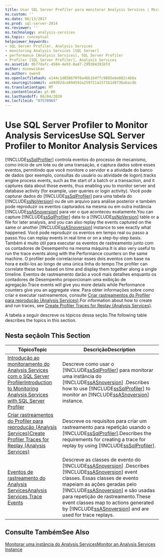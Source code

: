 ```yaml
---
title: Usar SQL Server Profiler para monitorar Analysis Services | Microsoft Docs
ms.custom: ''
ms.date: 06/13/2017
ms.prod: sql-server-2014
ms.reviewer: ''
ms.technology: analysis-services
ms.topic: conceptual
helpviewer_keywords:
- SQL Server Profiler, Analysis Services
- monitoring Analysis Services [SQL Server]
- performance [Analysis Services], SQL Server Profiler
- Profiler [SQL Server Profiler], Analysis Services
ms.assetid: 8b77dafc-4584-4e93-8ad7-299304391bfd
author: minewiskan
ms.author: owend
ms.openlocfilehash: e144c1d858670f8a46b164ffc9885e6e082c4b0a
ms.sourcegitcommit: ad4d92dce894592a259721a1571b1d8736abacdb
ms.translationtype: MT
ms.contentlocale: pt-BR
ms.lasthandoff: 08/04/2020
ms.locfileid: "87570965"
---
```

# <a name="use-sql-server-profiler-to-monitor-analysis-services"></a><span data-ttu-id="4d307-102">Use SQL Server Profiler to Monitor Analysis Services</span><span class="sxs-lookup"><span data-stu-id="4d307-102">Use SQL Server Profiler to Monitor Analysis Services</span></span>
  [!INCLUDE[ssSqlProfiler](../../includes/sssqlprofiler-md.md)] <span data-ttu-id="4d307-103">controla eventos do processo de mecanismo, como início de um lote ou de uma transação, e captura dados sobre esses eventos, permitindo que você monitore o servidor e a atividade do banco de dados (por exemplo, consultas do usuário ou atividade de logon).</span><span class="sxs-lookup"><span data-stu-id="4d307-103">tracks engine process events, such as the start of a batch or a transaction, and it captures data about those events, thus enabling you to monitor server and database activity (for example, user queries or login activity).</span></span> <span data-ttu-id="4d307-104">Você pode capturar dados do [!INCLUDE[ssSqlProfiler](../../includes/sssqlprofiler-md.md)] para uma tabela do [!INCLUDE[ssNoVersion](../../includes/ssnoversion-md.md)] ou de um arquivo para análise posterior e também pode reproduzir os eventos capturados na mesma ou em outra instância [!INCLUDE[ssASnoversion](../../includes/ssasnoversion-md.md)] para ver o que aconteceu exatamente.</span><span class="sxs-lookup"><span data-stu-id="4d307-104">You can capture [!INCLUDE[ssSqlProfiler](../../includes/sssqlprofiler-md.md)] data to a [!INCLUDE[ssNoVersion](../../includes/ssnoversion-md.md)] table or a file for later analysis, and you can also replay the events captured on the same or another [!INCLUDE[ssASnoversion](../../includes/ssasnoversion-md.md)] instance to see exactly what happened.</span></span> <span data-ttu-id="4d307-105">Você pode reproduzir os eventos em tempo real ou passo a passo.</span><span class="sxs-lookup"><span data-stu-id="4d307-105">You can replay events in real time or on a step-by-step basis.</span></span> <span data-ttu-id="4d307-106">Também é muito útil para executar os eventos de rastreamento junto com os contadores de Desempenho na mesma máquina.</span><span class="sxs-lookup"><span data-stu-id="4d307-106">It is also very useful to run the trace events along with the Performance counters on the same machine.</span></span> <span data-ttu-id="4d307-107">O profiler pode correlacionar esses dois eventos com base na hora e exibi-los ao longo de uma única linha do tempo.</span><span class="sxs-lookup"><span data-stu-id="4d307-107">The profiler can correlate these two based on time and display them together along a single timeline.</span></span> <span data-ttu-id="4d307-108">Eventos de rastreamento darão a você mais detalhes enquanto os contadores de Desempenho proporcionam uma exibição de agregação.</span><span class="sxs-lookup"><span data-stu-id="4d307-108">Trace events will give you more details while Performance counters give you an aggregate view.</span></span> <span data-ttu-id="4d307-109">Para obter informações sobre como criar e executar rastreamentos, consulte [Criar rastreamentos do Profiler para reprodução &#40;Analysis Services&#41;](create-profiler-traces-for-replay-analysis-services.md).</span><span class="sxs-lookup"><span data-stu-id="4d307-109">For information about how to create and run traces, see [Create Profiler Traces for Replay &#40;Analysis Services&#41;](create-profiler-traces-for-replay-analysis-services.md).</span></span>  
  
 <span data-ttu-id="4d307-110">A tabela a seguir descreve os tópicos dessa seção.</span><span class="sxs-lookup"><span data-stu-id="4d307-110">The following table describes the topics in this section.</span></span>  
  
## <a name="in-this-section"></a><span data-ttu-id="4d307-111">Nesta seção</span><span class="sxs-lookup"><span data-stu-id="4d307-111">In This Section</span></span>  
  
|<span data-ttu-id="4d307-112">Tópico</span><span class="sxs-lookup"><span data-stu-id="4d307-112">Topic</span></span>|<span data-ttu-id="4d307-113">Descrição</span><span class="sxs-lookup"><span data-stu-id="4d307-113">Description</span></span>|  
|-----------|-----------------|  
|[<span data-ttu-id="4d307-114">Introdução ao monitoramento do Analysis Services com o SQL Server Profiler</span><span class="sxs-lookup"><span data-stu-id="4d307-114">Introduction to Monitoring Analysis Services with SQL Server Profiler</span></span>](introduction-to-monitoring-analysis-services-with-sql-server-profiler.md)|<span data-ttu-id="4d307-115">Descreve como usar o [!INCLUDE[ssSqlProfiler](../../includes/sssqlprofiler-md.md)] para monitorar uma instância do [!INCLUDE[ssASnoversion](../../includes/ssasnoversion-md.md)] .</span><span class="sxs-lookup"><span data-stu-id="4d307-115">Describes how to use [!INCLUDE[ssSqlProfiler](../../includes/sssqlprofiler-md.md)] to monitor an [!INCLUDE[ssASnoversion](../../includes/ssasnoversion-md.md)] instance.</span></span>|  
|[<span data-ttu-id="4d307-116">Criar rastreamentos do Profiler para reprodução &#40;Analysis Services&#41;</span><span class="sxs-lookup"><span data-stu-id="4d307-116">Create Profiler Traces for Replay &#40;Analysis Services&#41;</span></span>](create-profiler-traces-for-replay-analysis-services.md)|<span data-ttu-id="4d307-117">Descreve os requisitos para criar um rastreamento para repetição usando o [!INCLUDE[ssSqlProfiler](../../includes/sssqlprofiler-md.md)].</span><span class="sxs-lookup"><span data-stu-id="4d307-117">Describes the requirements for creating a trace for replay by using [!INCLUDE[ssSqlProfiler](../../includes/sssqlprofiler-md.md)].</span></span>|  
|[<span data-ttu-id="4d307-118">Eventos de rastreamento do Analysis Services</span><span class="sxs-lookup"><span data-stu-id="4d307-118">Analysis Services Trace Events</span></span>](https://docs.microsoft.com/bi-reference/trace-events/analysis-services-trace-events)|<span data-ttu-id="4d307-119">Descreve as classes de evento do [!INCLUDE[ssASnoversion](../../includes/ssasnoversion-md.md)] .</span><span class="sxs-lookup"><span data-stu-id="4d307-119">Describes [!INCLUDE[ssASnoversion](../../includes/ssasnoversion-md.md)] event classes.</span></span> <span data-ttu-id="4d307-120">Essas classes de evento mapeiam as ações geradas pelo [!INCLUDE[ssASnoversion](../../includes/ssasnoversion-md.md)] e são usadas para repetição de rastreamento.</span><span class="sxs-lookup"><span data-stu-id="4d307-120">These event classes map to actions generated by [!INCLUDE[ssASnoversion](../../includes/ssasnoversion-md.md)] and are used for trace replays.</span></span>|  
  
## <a name="see-also"></a><span data-ttu-id="4d307-121">Consulte Também</span><span class="sxs-lookup"><span data-stu-id="4d307-121">See Also</span></span>  
 [<span data-ttu-id="4d307-122">Monitorar uma instância do Analysis Services</span><span class="sxs-lookup"><span data-stu-id="4d307-122">Monitor an Analysis Services Instance</span></span>](monitor-an-analysis-services-instance.md)  
  
  
